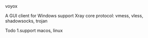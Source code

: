 voyox

A GUI client for Windows  support Xray core
protocol: 
  vmess,
  vless,
  shadowsocks,
  trojan

Todo
1.support macos, linux

